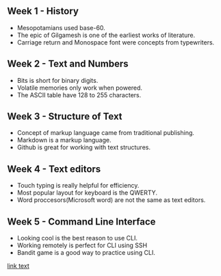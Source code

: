 ## Week 1 - History
- Mesopotamians used base-60.
- The epic of Gilgamesh is one of the earliest works of literature.
- Carriage return and Monospace font were concepts from typewriters.
## Week 2 - Text and Numbers
- Bits is short for binary digits.
- Volatile memories only work when powered.
- The ASCII table have 128 to 255 characters.
## Week 3 - Structure of Text
- Concept of markup language came from traditional publishing.
- Markdown is a markup language.
-  Github is great for working with text structures.
## Week 4 - Text editors
- Touch typing is really helpful for efficiency.
- Most popular layout for keyboard is the QWERTY.
- Word proccesors(Microsoft word) are not the same as text editors.
## Week 5 - Command Line Interface
- Looking cool is the best reason to use CLI.
- Working remotely is perfect for CLI using SSH
- Bandit game is a good way to practice using CLI.


[link text](comp1238.md)
